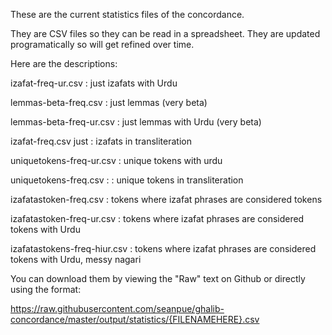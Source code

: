 These are the current statistics files of the concordance.

They are CSV files so they can be read in a spreadsheet. They are updated
programatically so will get refined over time.


Here are the descriptions:

izafat-freq-ur.csv           : just izafats with Urdu

lemmas-beta-freq.csv         : just lemmas (very beta)

lemmas-beta-freq-ur.csv      : just lemmas with Urdu (very beta)

izafat-freq.csv just         : izafats in transliteration

uniquetokens-freq-ur.csv     : unique tokens with urdu

uniquetokens-freq.csv :      : unique tokens in transliteration

izafatastoken-freq.csv	     : tokens where izafat phrases are considered tokens

izafatastoken-freq-ur.csv	   : tokens where izafat phrases are considered tokens with Urdu

izafatastokens-freq-hiur.csv : tokens where izafat phrases are considered tokens with Urdu, messy nagari

You can download them by viewing the "Raw" text on Github or directly using the format:

https://raw.githubusercontent.com/seanpue/ghalib-concordance/master/output/statistics/{FILENAMEHERE}.csv
